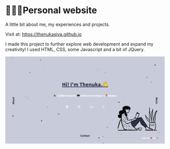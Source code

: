 # 👩🏾‍💻Personal website

A little bit about me, my experiences and projects.

Visit at: https://thenukasiva.github.io

I made this project to further explore web development and expand my creativity! I used HTML, CSS, some Javascript and a bit of JQuery. 

![Website Screenshot](/images/website.png)

